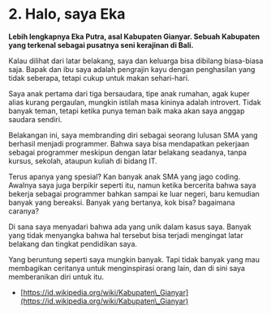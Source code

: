# 2. Halo, saya Eka

**Lebih lengkapnya Eka Putra, asal Kabupaten Gianyar. Sebuah Kabupaten yang terkenal sebagai pusatnya seni kerajinan di Bali.**

Kalau dilihat dari latar belakang, saya dan keluarga bisa dibilang biasa-biasa saja. Bapak dan ibu saya adalah pengrajin kayu dengan penghasilan yang tidak seberapa, tetapi cukup untuk makan sehari-hari.

Saya anak pertama dari tiga bersaudara, tipe anak rumahan, agak kuper alias kurang pergaulan, mungkin istilah masa kininya adalah introvert. Tidak banyak teman, tetapi ketika punya teman baik maka akan saya anggap saudara sendiri.

Belakangan ini, saya membranding diri sebagai seorang lulusan SMA yang berhasil menjadi programmer. Bahwa saya bisa mendapatkan pekerjaan sebagai programmer meskipun dengan latar belakang seadanya, tanpa kursus, sekolah, ataupun kuliah di bidang IT.

Terus apanya yang spesial? Kan banyak anak SMA yang jago coding. Awalnya saya juga berpikir seperti itu, namun ketika bercerita bahwa saya bekerja sebagai programmer bahkan sampai ke luar negeri, baru kemudian banyak yang bereaksi. Banyak yang bertanya, kok bisa? bagaimana caranya?

Di sana saya menyadari bahwa ada yang unik dalam kasus saya. Banyak yang tidak menyangka bahwa hal tersebut bisa terjadi mengingat latar belakang dan tingkat pendidikan saya.

Yang beruntung seperti saya mungkin banyak. Tapi tidak banyak yang mau membagikan ceritanya untuk menginspirasi orang lain, dan di sini saya memberanikan diri untuk itu.

* [https://id.wikipedia.org/wiki/Kabupaten\_Gianyar](https://id.wikipedia.org/wiki/Kabupaten\_Gianyar)
